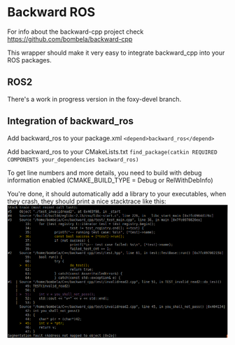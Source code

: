 Backward ROS
============

For info about the backward-cpp project check https://github.com/bombela/backward-cpp

This wrapper should make it very easy to integrate backward_cpp into your ROS packages.

## ROS2

There's a work in progress version in the foxy-devel branch.


## Integration of backward_ros

Add backward\_ros to your package.xml `<depend>backward_ros</depend>`

Add backward\_ros to your CMakeLists.txt `find_package(catkin REQUIRED COMPONENTS your_dependencies backward_ros)`


To get line numbers and more details, you need to build with debug information enabled (CMAKE_BUILD_TYPE = Debug or RelWithDebInfo)

You're done, it should automatically add a library to your executables, when they crash, they should print a nice stacktrace like this:
![pretty stackstrace](doc/pretty.png)
